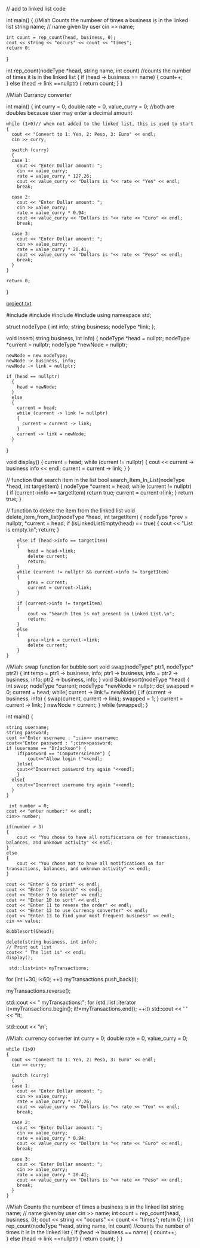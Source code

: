 // add to linked list code

 int main() 
{     //Miah Counts the numbeer of times a business is in the linked list
    string name; // name given by user
    cin >> name;
    
    int count = rep_count(head, business, 0);
    cout << string << "occurs" << count << "times";
    return 0;
}

int rep_count(nodeType *head, string name, int count) //counts the number of times it is in the linked list
    {
      if (head -> business == name)
      {
        count++;  
      }
      else (head -> link ==nullptr)
      {
        return count;
      }
    }

//Miah Currancy converter

int main() 
{
    int curry = 0;
    double rate = 0,  value_curry = 0; //both are doubles because user may enter a decimal amount
    
    while (1>0)// when not added to the linked list, this is used to start
    {
      cout << "Convert to 1: Yen, 2: Peso, 3: Euro" << endl;
      cin >> curry;
      
      switch (curry)
      {
      case 1:
        cout << "Enter Dollar amount: ";
        cin >> value_curry;
        rate = value_curry * 127.26;
        cout << value_curry << "Dollars is "<< rate << "Yen" << endl;
        break;
      
      case 2:
        cout << "Enter Dollar amount: ";
        cin >> value_curry;
        rate = value_curry * 0.94;
        cout << value_curry << "Dollars is "<< rate << "Euro" << endl;
        break;
      
      case 3:
        cout << "Enter Dollar amount: ";
        cin >> value_curry;
        rate = value_curry * 20.41;
        cout << value_curry << "Dollars is "<< rate << "Peso" << endl;
        break;
      }
    }
    
    return 0;
}

[project.txt](https://github.com/Miah-R/Banking-and-Fiance/files/8573111/project.txt)

#include <iostream>
#include <fstream>
#include <vector>
#include <string>
using namespace std;

struct nodeType
{
     int info;
     string business;
     nodeType *link;
};

void insert( string business, int info)
  {
    nodeType *head = nullptr;
    nodeType *current = nullptr;
    nodeType *newNode = nullptr;
    
    newNode = new nodeType;
    newNode -> business, info;
    newNode -> link = nullptr;
    
    if (head == nullptr)
      {
        head = newNode;
      }
      else
      {
        current = head;
        while (current -> link != nullptr)
        {
          current = current -> link;
        }
        current -> link = newNode;
      }
  }

void display()
    {
      current = head;
      while (current != nullptr)
      {
      cout << current -> business info << endl;
      current = current -> link; 
      }
    }
  
// function that search item in the list
bool search_Item_In_List(nodeType *head, int targetItem)
{
    nodeType *current = head;
    while (current != nullptr)
    {
        if (current->info == targetItem)
            return true;
    current = current->link;
    }
return true;
}

// function to delete the item from the linked list
void delete_item_from_list(nodeType *head, int targetItem)
    {
        nodeType *prev = nullptr, *current = head;
        if (isLinkedListEmpty(head) == true)
        {
            cout << "List is empty.\n";
            return;
        }
        
        else if (head->info == targetItem)
        {   
            head = head->link;
            delete current;
            return;
        }
        while (current != nullptr && current->info != targetItem)
        {
            prev = current;
            current = current->link;
        }
        
        if (current->info != targetItem)
        {
            cout << "Search Item is not present in Linked List.\n";
            return;
        }
        else
        {
            prev->link = current->link;
            delete current;
        }
    }


//Miah: swap function for bubble sort
void swap(nodeType* ptr1, nodeType* ptr2)
{
  int temp = ptr1 -> business, info;
  ptr1 -> business, info = ptr2 -> business, info;
  ptr2 -> business, info;
}
void Bubblesort(nodeType *head)
{
    int swap;
    nodeType *current;
    nodeType *newNode = nullptr;
    do{
      swapped = 0;
      current = head;
      while( current -> link != newNode)
      {
        if (current -> business, info)
        {
          swap(current, current -> link);
          swapped = 1;
        }
        current = current -> link;
      }
      newNode = current;
    }
    while (swapped);
}

int main() 
{ 
  
    string username;
    string password;
    cout <<"Enter username : ";cin>> username;
    cout<<"Enter password : ";cin>>password;
    if (username == "DrJackson") {
        if(password == "Computerscience") {
            cout<<"Allow login !"<<endl;
        }else{
        cout<<"Incorrect password try again "<<endl;
        }
      else{
        cout<<"Incorrect username try again "<<endl;
      }
    }
    
     int number = 0;
    cout << "enter number:" << endl;
    cin>> number;
    
    if(number > 3)
    {
        cout << "You chose to have all notifications on for transactions, balances, and unknown activity" << endl;
    }
    else 
    {
        cout << "You chose not to have all notifications on for transactions, balances, and unknown activity" << endl;
    }
    
    cout << "Enter 6 to print" << endl;
    cout << "Enter 7 to search" << endl;
    cout << "Enter 9 to delete" << endl; 
    cout << "Enter 10 to sort" << endl; 
    cout << "Enter 11 to revese the order" << endl;
    cout << "Enter 12 to use currency converter" << endl; 
    cout << "Enter 13 to find your most frequent business" << endl; 
    cin >> value;
    
    Bubblesort(&head);
    
    delete(string business, int info);
    // Print out list 
    cout<< " The list is" << endl;
    display();
    
     std::list<int> myTransactions;

  for (int i=30; i<60; ++i) myTransactions.push_back(i);

  myTransactions.reverse();

  std::cout << " myTransactions:";
  for (std::list<int>::iterator it=myTransactions.begin(); it!=myTransactions.end(); ++it)
    std::cout << ' ' << *it;

  std::cout << '\n';
  
  //Miah: currency converter
    int curry = 0;
    double rate = 0, value_curry = 0;
    
    while (1>0)
    {
      cout << "Convert to 1: Yen, 2: Peso, 3: Euro" << endl;
      cin >> curry;
      
      switch (curry)
      {
      case 1:
        cout << "Enter Dollar amount: ";
        cin >> value_curry;
        rate = value_curry * 127.26;
        cout << value_curry << "Dollars is "<< rate << "Yen" << endl;
        break;
      
      case 2:
        cout << "Enter Dollar amount: ";
        cin >> value_curry;
        rate = value_curry * 0.94;
        cout << value_curry << "Dollars is "<< rate << "Euro" << endl;
        break;
      
      case 3:
        cout << "Enter Dollar amount: ";
        cin >> value_curry;
        rate = value_curry * 20.41;
        cout << value_curry << "Dollars is "<< rate << "Peso" << endl;
        break;
      }
    }
  //Miah Counts the numbeer of times a business is in the linked list
  string name; // name given by user
  cin >> name;
  int count = rep_count(head, business, 0);
  cout << string << "occurs" << count << "times";
  return 0;
} 
int rep_count(nodeType *head, string name, int count) //counts the number of times it is in the linked list
    {
      if (head -> business == name)
      {
        count++;  
      }
      else (head -> link ==nullptr)
      {
        return count;
      }
    }

